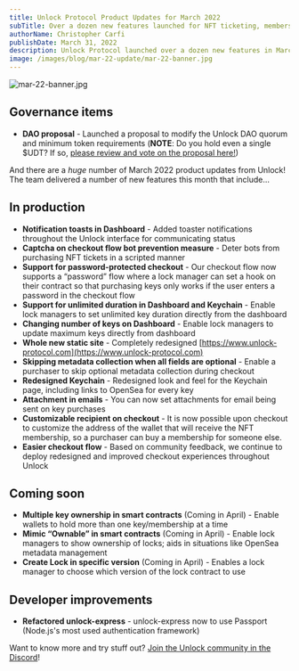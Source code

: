 ```yaml
---
title: Unlock Protocol Product Updates for March 2022
subTitle: Over a dozen new features launched for NFT ticketing, memberships, and an array of user experience improvements
authorName: Christopher Carfi
publishDate: March 31, 2022
description: Unlock Protocol launched over a dozen new features in March 2022 for NFT ticketing, memberships, and an array of user experience improvements.
image: /images/blog/mar-22-update/mar-22-banner.jpg
---
```


![mar-22-banner.jpg](/images/blog/mar-22-update/mar-22-banner.jpg)

## Governance items

- **DAO proposal** - Launched a proposal to modify the Unlock DAO quorum and minimum token requirements (**NOTE**: Do you hold even a single $UDT? If so, [please review and vote on the proposal here!](https://www.tally.xyz/governance/eip155:1:0x7757f7f21F5Fa9b1fd168642B79416051cd0BB94/proposal/91388393958346767282436830202582381357138252819862358258168352110789792788073))

And there are a _huge_ number of March 2022 product updates from Unlock! The team delivered a number of new features this month that include...

## In production

- **Notification toasts in Dashboard** - Added toaster notifications throughout the Unlock interface for communicating status
- **Captcha on checkout flow bot prevention measure** - Deter bots from purchasing NFT tickets in a scripted manner
- **Support for password-protected checkout** - Our checkout flow now supports a “password” flow where a lock manager can set a hook on their contract so that purchasing keys only works if the user enters a password in the checkout flow
- **Support for unlimited duration in Dashboard and Keychain** - Enable lock managers to set unlimited key duration directly from the dashboard
- **Changing number of keys on Dashboard** - Enable lock managers to update maximum keys directly from dashboard
- **Whole new static site** - Completely redesigned [https://www.unlock-protocol.com](https://www.unlock-protocol.com)
- **Skipping metadata collection when all fields are optional** - Enable a purchaser to skip optional metadata collection during checkout
- **Redesigned Keychain** - Redesigned look and feel for the Keychain page, including links to OpenSea for every key
- **Attachment in emails** - You can now set attachments for email being sent on key purchases
- **Customizable recipient on checkout** - It is now possible upon checkout to customize the address of the wallet that will receive the NFT membership, so a purchaser can buy a membership for someone else.
- **Easier checkout flow** - Based on community feedback, we continue to deploy redesigned and improved checkout experiences throughout Unlock

## Coming soon

- **Multiple key ownership in smart contracts** (Coming in April) - Enable wallets to hold more than one key/membership at a time
- **Mimic “Ownable” in smart contracts** (Coming in April) - Enable lock managers to show ownership of locks; aids in situations like OpenSea metadata management
- **Create Lock in specific version** (Coming in April) - Enables a lock manager to choose which version of the lock contract to use

## Developer improvements

- **Refactored unlock-express** - unlock-express now to use Passport (Node.js's most used authentication framework)

Want to know more and try stuff out? [Join the Unlock community in the Discord](https://discord.unlock-protocol.com/)!
